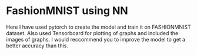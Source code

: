 # FashionMNIST using NN

Here I have used pytorch to create the model and train it on FASHIONMNIST dataset.
Also used Tensorboard for plotting of graphs and included the images of graphs.
I would reccommend you to improve the model to get a better accuracy than this.
 
